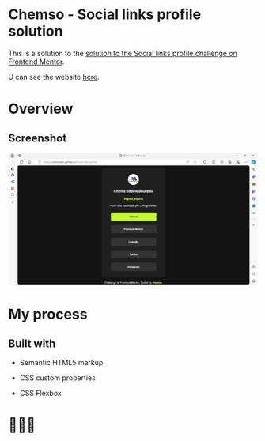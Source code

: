 # Chemso - Social links profile solution
This is a solution to the [solution to the Social links profile challenge on Frontend Mentor](https://www.frontendmentor.io/challenges/social-links-profile-UG32l9m6dQ).

U can see the website [here](https://chemsodev.github.io/Social-link-profile/).
# Overview
## Screenshot
![website screenshoot](assets/images/image.webp?raw=true "screenshoot")
# My process
## Built with

 * Semantic HTML5 markup
  
 * CSS custom properties
  
 * CSS Flexbox

# 💪💥🔥
   
